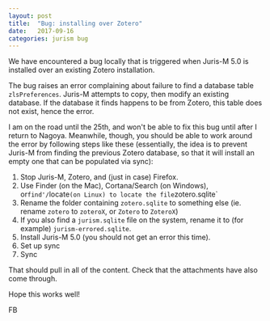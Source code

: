 ```yaml
---
layout: post
title:  "Bug: installing over Zotero"
date:   2017-09-16
categories: jurism bug
---
```


We have encountered a bug locally that is triggered when Juris-M 5.0
is installed over an existing Zotero installation.

The bug raises an error complaining about failure to find a database
table `zlsPreferences`. Juris-M attempts to copy, then modify an
existing database. If the database it finds happens to be from Zotero,
this table does not exist, hence the error.

I am on the road until the 25th, and won't be able to fix this bug
until after I return to Nagoya. Meanwhile, though, you should be able
to work around the error by following steps like these (essentially,
the idea is to prevent Juris-M from finding the previous Zotero
database, so that it will install an empty one that can be populated
via sync):

1. Stop Juris-M, Zotero, and (just in case) Firefox.
2. Use Finder (on the Mac), Cortana/Search (on Windows),
   or`find'/`locate` (on Linux) to locate the file `zotero.sqlite`
3. Rename the folder containing `zotero.sqlite` to something else
   (ie. rename `zotero` to `zoteroX`, or `Zotero` to `ZoteroX`)
4. If you also find a `jurism.sqlite` file on the system, rename
   it to (for example) `jurism-errored.sqlite`.
5. Install Juris-M 5.0 (you should not get an error this time).
6. Set up sync
7. Sync

That should pull in all of the content. Check that the attachments
have also come through.

Hope this works well!

FB
